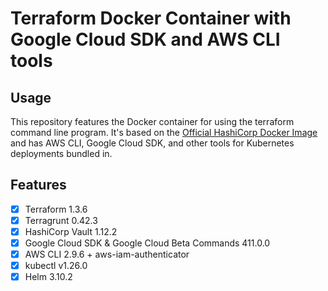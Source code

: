 # Terraform Docker Container with Google Cloud SDK and AWS CLI tools

## Usage

This repository features the Docker container for using the terraform command
line program. It's based on the
[Official HashiCorp Docker Image](https://hub.docker.com/r/hashicorp/terraform)
and has AWS CLI, Google Cloud SDK, and other tools for Kubernetes deployments
bundled in.

## Features

- [x] Terraform 1.3.6
- [x] Terragrunt 0.42.3
- [x] HashiCorp Vault 1.12.2
- [x] Google Cloud SDK & Google Cloud Beta Commands 411.0.0
- [x] AWS CLI 2.9.6 + aws-iam-authenticator
- [x] kubectl v1.26.0
- [x] Helm 3.10.2
